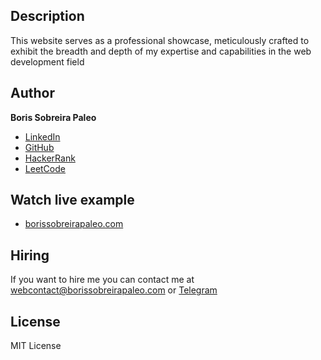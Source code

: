 ## Description

This website serves as a professional showcase, meticulously crafted to exhibit the breadth and depth of my expertise and capabilities in the web development field

## Author
**Boris Sobreira Paleo**

* [LinkedIn](https://www.linkedin.com/in/borissobreirapaleo)
* [GitHub](https://github.com/BorisSobreiraPaleo)
* [HackerRank](https://www.hackerrank.com/profile/borissobreira)
* [LeetCode](https://leetcode.com/BorisSobreiraPaleo)

## Watch live example
- [borissobreirapaleo.com](https://www.borissobreirapaleo.com/)

## Hiring
If you want to hire me you can contact me at webcontact@borissobreirapaleo.com or [Telegram](https://t.me/SevenSie7e)


## License
MIT License
